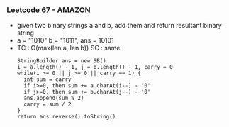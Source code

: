 ### Leetcode 67 - AMAZON
- given two binary strings a and b, add them and return resultant binary string
- a = "1010" b = "1011", ans = 10101
- TC : O(max(len a, len b)) SC : same
  ```
  StringBuilder ans = new SB()
  i = a.length() - 1, j = b.length() - 1, carry = 0
  while(i >= 0 || j >= 0 || carry == 1) {
    int sum = carry
    if i>=0, then sum += a.charAt(i--) - '0'
    if j>=0, then sum += b.charAt(j--) - '0'
    ans.append(sum % 2)
    carry = sum / 2
  }
  return ans.reverse().toString()
  ```

